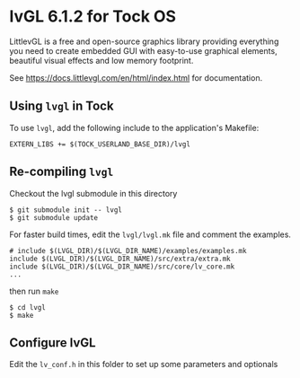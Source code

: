 lvGL 6.1.2 for Tock OS
===================================

LittlevGL is a free and open-source graphics library providing everything you need to create embedded GUI with easy-to-use graphical elements, beautiful visual effects and low memory footprint.

See https://docs.littlevgl.com/en/html/index.html for documentation.

Using `lvgl` in Tock
--------------------

To use `lvgl`, add the following include to the application's
Makefile:

    EXTERN_LIBS += $(TOCK_USERLAND_BASE_DIR)/lvgl



Re-compiling `lvgl`
-----------------

Checkout the lvgl submodule in this directory

    $ git submodule init -- lvgl
    $ git submodule update

For faster build times, edit the `lvgl/lvgl.mk` file and comment the examples.
```
# include $(LVGL_DIR)/$(LVGL_DIR_NAME)/examples/examples.mk
include $(LVGL_DIR)/$(LVGL_DIR_NAME)/src/extra/extra.mk
include $(LVGL_DIR)/$(LVGL_DIR_NAME)/src/core/lv_core.mk
...
```

then run `make`

    $ cd lvgl
    $ make

Configure lvGL
--------------
Edit the ``lv_conf.h`` in this folder to set up some parameters and optionals
